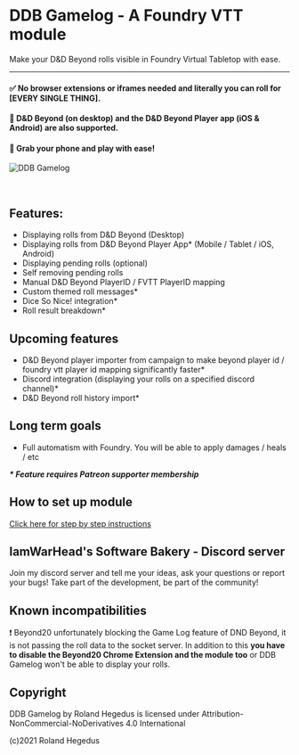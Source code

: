 # DDB Gamelog - A Foundry VTT module

Make your D&D Beyond rolls visible in Foundry Virtual Tabletop with ease. 

---

#### ✅ No browser extensions or iframes needed and literally you can roll for [EVERY SINGLE THING].
#### :rocket: D&D Beyond (on desktop) and the D&D Beyond Player app (iOS & Android) are also supported. 
#### :iphone: Grab your phone and play with ease!


![DDB Gamelog](http://ddbgamelog.datapoint.hu/images/tutorial/demo1.gif)

&nbsp;

## Features:

- Displaying rolls from D&D Beyond (Desktop)
- Displaying rolls from D&D Beyond Player App* (Mobile / Tablet / iOS, Android)
- Displaying pending rolls (optional)
- Self removing pending rolls 
- Manual D&D Beyond PlayerID / FVTT PlayerID mapping
- Custom themed roll messages*
- Dice So Nice! integration*
- Roll result breakdown*

## Upcoming features

- D&D Beyond player importer from campaign to make beyond player id / foundry vtt player id mapping significantly faster*
- Discord integration (displaying your rolls on a specified discord channel)*
- D&D Beyond roll history import*

## Long term goals

- Full automatism with Foundry. You will be able to apply damages / heals / etc

___* Feature requires Patreon supporter membership___

## How to set up module

[Click here for step by step instructions](https://github.com/IamWarHead/ddb-game-log/wiki)

## IamWarHead's Software Bakery - Discord server

Join my discord server and tell me your ideas, ask your questions or report your bugs! Take part of the development, be part of the community!

## Known incompatibilities

:exclamation: Beyond20 unfortunately blocking the Game Log feature of DND Beyond, it is not passing the roll data to the socket server. In addition to this **you have to disable the Beyond20 Chrome Extension and the module too** or DDB Gamelog won't be able to display your rolls.

## Copyright

DDB Gamelog by Roland Hegedus is licensed under Attribution-NonCommercial-NoDerivatives 4.0 International 

(c)2021 Roland Hegedus
